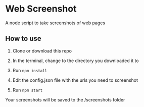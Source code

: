 # Web Screenshot

A node script to take screenshots of web pages

## How to use

1. Clone or download this repo

2. In the terminal, change to the directory you downloaded it to

3. Run `npm install`

4. Edit the config.json file with the urls you need to screenshot

5. Run `npm start`

Your screenshots will be saved to the /screenshots folder
